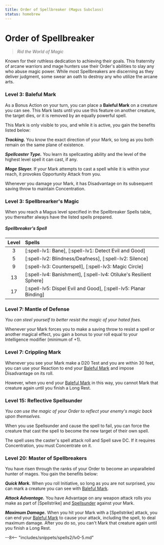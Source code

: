 ```yaml
---
title: Order of Spellbreaker (Magus Subclass)
status: homebrew
---
```


# Order of Spellbreaker

> *Rid the World of Magic*

Known for their ruthless dedication to achieving their goals. This fraternity of arcane warriors and mage hunters use their Order's abilities to slay any who abuse magic power. While most Spellbreakers are discerning as they deliver judgment, some swear an oath to destroy any who utilize the arcane arts.

### Level 3: Baleful Mark

As a Bonus Action on your turn, you can place a **Baleful Mark** on a creature you can see. This Mark lasts until you use this feature on another creature, the target dies, or it is removed by an equally powerful spell.

This Mark is only visible to you, and while it is active, you gain the benefits listed below:

***Tracking.*** You know the exact direction of your Mark, so long as you both remain on the same plane of existence.

***Spellcaster Type.*** You learn its spellcasting ability and the level of the highest level spell it can cast, if any.

***Mage Slayer.*** If your Mark attempts to cast a spell while it is within your reach, it provokes Opportunity Attack from you.

Whenever you damage your Mark, it has Disadvantage on its subsequent saving throw to maintain Concentration.

### Level 3: Spellbrearker's Magic

When you reach a Magus level specified in the Spellbreaker Spells table, you thereafter always have the listed spells prepared.

##### Spellbreaker's Spell

| Level | Spells |
|:-:|:--|
| 3 | [:spell-lv1: Bane], [:spell-lv1: Detect Evil and Good] |
| 5 | [:spell-lv2: Blindness/Deafness], [:spell-lv2: Silence] |
| 9 | [:spell-lv3: Counterspell], [:spell-lv3: Magic Circle] |
| 13 | [:spell-lv4: Banishment], [:spell-lv4: Otiluke's Resilient Sphere] |
| 17 | [:spell-lv5: Dispel Evil and Good], [:spell-lv5: Planar Binding] |

### Level 7: Mantle of Defense

*You can steel yourself to better resist the magic of your hated foes.*

Whenever your Mark forces you to make a saving throw to resist a spell or another magical effect, you gain a bonus to your roll equal to your Intelligence modifier (minimum of +1).

### Level 7: Crippling Mark

Whenever you see your Mark make a D20 Test and you are within 30 feet, you can use your Reaction to end your [Baleful Mark] and impose Disadvantage on its roll.

However, when you end your [Baleful Mark] in this way, you cannot Mark that creature again until you finish a Long Rest.

### Level 15: Reflective Spellsunder

*You can use the magic of your Order to reflect your enemy's magic back upon themselves.*

When you use Spellsunder and cause the spell to fail, you can force the creature that cast the spell to become the new target of their own spell.

The spell uses the caster's spell attack roll and Spell save DC. If it requires Concentration, you must Concentrate on it.

### Level 20: Master of Spellbreakers

You have risen through the ranks of your Order to become an unparalleled hunter of mages. You gain the benefits below:

***Quick Mark.*** When you roll Initiative, so long as you are not surprised, you can mark a creature you can see with [Baleful Mark].

***Attack Advantage.*** You have Advantage on any weapon attack rolls you make as part of [Spellstrike] and [Spellsunder] against your Mark.

***Maximum Damage.*** When you hit your Mark with a [Spellstrike] attack, you can end your [Baleful Mark] to cause your attack, including the spell, to deal maximum damage. After you do so, you can't Mark that creature again until you finish a Long Rest.


[Baleful Mark]: #level-3-baleful-mark
[Spellsight]: index.md#level-5-spellsight
[Spellsunder]: index.md#level-9-spellsunder

--8<-- "includes/snippets/spells2/lv0-5.md"